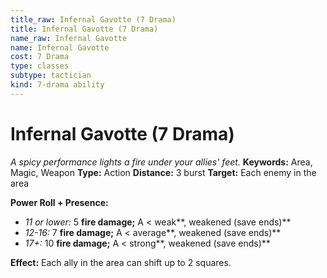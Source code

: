 ```yaml
---
title_raw: Infernal Gavotte (7 Drama)
title: Infernal Gavotte (7 Drama)
name_raw: Infernal Gavotte
name: Infernal Gavotte
cost: 7 Drama
type: classes
subtype: tactician
kind: 7-drama ability
---
```


# Infernal Gavotte (7 Drama)

*A spicy performance lights a fire under your allies' feet.* **Keywords:** Area, Magic, Weapon **Type:** Action **Distance:** 3 burst **Target:** Each enemy in the area

**Power Roll + Presence:**

- *11 or lower:* 5 **fire damage;** A \< weak\*\*, weakened (save ends)\*\*
- *12-16:* 7 **fire damage;** A \< average\*\*, weakened (save ends)\*\*
- *17+:* 10 **fire damage;** A \< strong\*\*, weakened (save ends)\*\*

**Effect:** Each ally in the area can shift up to 2 squares.

